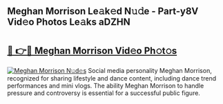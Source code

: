 ## Meghan Morrison Le𝚊k𝚎d N𝚞𝚍e - Part-y8V Vid𝚎o Photos Le𝚊ks aDZHN

# <h2><a href="http://fbf17z8.evod.top/?m=Meghan+Morrison">🔗 👉🔴 Meghan Morrison Vid𝚎o Ph𝚘t𝚘s</a></h2>

[![Meghan Morrison N𝚞d𝚎s](https://i.imgur.com/8V9OHl7.gif)](http://fbf17z8.evod.top/?m=Meghan+Morrison)
Social media personality Meghan Morrison, recognized for sharing lifestyle and dance content, including dance trend performances and mini vlogs. The ability Meghan Morrison to handle pressure and controversy is essential for a successful public figure. 
